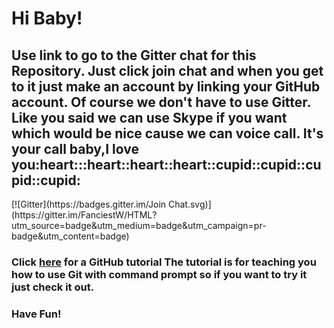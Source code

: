 <h1>Hi Baby!</h1>
<h2>Use link to go to the Gitter chat for this Repository. Just click join chat and when you get to it just make an account by linking your GitHub account. Of course we don't have to use Gitter. Like you said we can use Skype if you want which would be nice cause we can voice call. It's your call baby,I love you:heart:::heart::heart::heart::cupid::cupid::cupid::cupid:</h2>
[![Gitter](https://badges.gitter.im/Join Chat.svg)](https://gitter.im/FanciestW/HTML?utm_source=badge&utm_medium=badge&utm_campaign=pr-badge&utm_content=badge)
<h3>Click <a href = "https://www.atlassian.com/git/tutorials/">here</a> for a GitHub tutorial
The tutorial is for teaching you how to use Git with command prompt so if you want to try it just check it out.</h3>
<h3>Have Fun!</h3>

